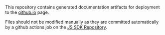 This repository contains generated documentation artifacts for deployment to the [github.io](https://meeco.github.io/sdk-docs) page.

Files should not be modified manually as they are committed automatically by a github actions job on the [JS SDK Repository](https://github.com/Meeco/js-sdk).
